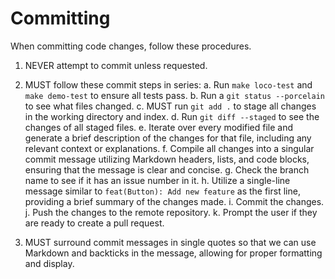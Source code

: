 # Committing

When committing code changes, follow these procedures.

1. NEVER attempt to commit unless requested.

2. MUST follow these commit steps in series:
  a. Run `make loco-test` and `make demo-test` to ensure all tests pass.
  b. Run a `git status --porcelain` to see what files changed.
  c. MUST run `git add .` to stage all changes in the working directory and index.
  d. Run `git diff --staged` to see the changes of all staged files.
  e. Iterate over every modified file and generate a brief description of the
     changes for that file, including any relevant context or explanations.
  f. Compile all changes into a singular commit message utilizing Markdown
     headers, lists, and code blocks, ensuring that the message is clear and
     concise.
  g. Check the branch name to see if it has an issue number in it.
  h. Utilize a single-line message similar to `feat(Button): Add new feature`
     as the first line, providing a brief summary of the changes made.
  i. Commit the changes.
  j. Push the changes to the remote repository.
  k. Prompt the user if they are ready to create a pull request.

3. MUST surround commit messages in single quotes so that we can use Markdown
   and backticks in the message, allowing for proper formatting and display.
